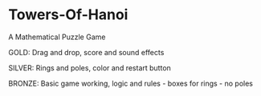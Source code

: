 # Towers-Of-Hanoi
A Mathematical Puzzle Game




GOLD: Drag and drop, score and sound effects

SILVER: Rings and poles, color and restart button

BRONZE: Basic game working, logic and rules - boxes for rings - no poles
